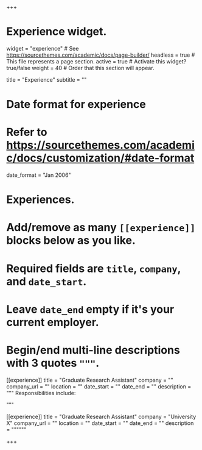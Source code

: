 +++
# Experience widget.
widget = "experience"  # See https://sourcethemes.com/academic/docs/page-builder/
headless = true  # This file represents a page section.
active = true  # Activate this widget? true/false
weight = 40  # Order that this section will appear.

title = "Experience"
subtitle = ""

# Date format for experience
#   Refer to https://sourcethemes.com/academic/docs/customization/#date-format
date_format = "Jan 2006"

# Experiences.
#   Add/remove as many `[[experience]]` blocks below as you like.
#   Required fields are `title`, `company`, and `date_start`.
#   Leave `date_end` empty if it's your current employer.
#   Begin/end multi-line descriptions with 3 quotes `"""`.
[[experience]]
  title = "Graduate Research Assistant"
  company = ""
  company_url = ""
  location = ""
  date_start = ""
  date_end = ""
  description = """
  Responsibilities include:
  
  """

[[experience]]
  title = "Graduate Research Assistant"
  company = "University X"
  company_url = ""
  location = ""
  date_start = ""
  date_end = ""
  description = """"""

+++
